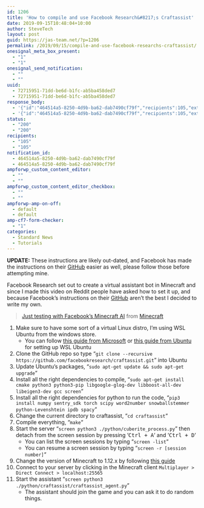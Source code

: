 ```yaml
---
id: 1206
title: 'How to compile and use Facebook Research&#8217;s Craftassist'
date: 2019-09-15T10:48:04+10:00
author: SteveTech
layout: post
guid: https://jas-team.net/?p=1206
permalink: /2019/09/15/compile-and-use-facebook-researchs-craftassist/
onesignal_meta_box_present:
  - "1"
  - "1"
onesignal_send_notification:
  - ""
  - ""
uuid:
  - 72715951-71dd-be6d-b1fc-ab5ba458ded7
  - 72715951-71dd-be6d-b1fc-ab5ba458ded7
response_body:
  - '{"id":"464514a5-8250-4d9b-ba62-dab7490cf79f","recipients":105,"external_id":"72715951-71dd-be6d-b1fc-ab5ba458ded7","warnings":["You must configure iOS notifications in your OneSignal settings if you wish to send messages to iOS users."]}'
  - '{"id":"464514a5-8250-4d9b-ba62-dab7490cf79f","recipients":105,"external_id":"72715951-71dd-be6d-b1fc-ab5ba458ded7","warnings":["You must configure iOS notifications in your OneSignal settings if you wish to send messages to iOS users."]}'
status:
  - "200"
  - "200"
recipients:
  - "105"
  - "105"
notification_id:
  - 464514a5-8250-4d9b-ba62-dab7490cf79f
  - 464514a5-8250-4d9b-ba62-dab7490cf79f
ampforwp_custom_content_editor:
  - ""
  - ""
ampforwp_custom_content_editor_checkbox:
  - ""
  - ""
ampforwp-amp-on-off:
  - default
  - default
amp-cf7-form-checker:
  - "1"
categories:
  - Standard News
  - Tutorials
---
```

**UPDATE:** These instructions are likely out-dated, and Facebook has made the instructions on their [GitHub](https://github.com/facebookresearch/craftassist) easier as well, please follow those before attempting mine.

Facebook Research set out to create a virtual assistant bot in Minecraft and since I made this video on Reddit people have asked how to set it up, and because Facebook&#8217;s instructions on their [GitHub](https://github.com/facebookresearch/craftassist) aren&#8217;t the best I decided to write my own.

<blockquote class="reddit-card" >
  <p>
    <a href="https://www.reddit.com/r/Minecraft/comments/cy87su/just_testing_with_facebooks_minecraft_ai/?ref_source=embed&ref=share">Just testing with Facebook&#8217;s Minecraft AI</a> from <a href="https://www.reddit.com/r/Minecraft/">Minecraft</a>
  </p>
</blockquote>



  1. Make sure to have some sort of a virtual Linux distro, I&#8217;m using WSL Ubuntu from the windows store. 
      * You can follow [this guide from Microsoft](https://docs.microsoft.com/en-us/windows/wsl/install-win10) or [this guide from Ubuntu](https://wiki.ubuntu.com/WSL) for setting up WSL Ubuntu
  2. Clone the GitHub repo so type &#8220;`git clone --recursive https://github.com/facebookresearch/craftassist.git`&#8221; into Ubuntu
  3. Update Ubuntu&#8217;s packages, &#8220;`sudo apt-get update && sudo apt-get upgrade`&#8220;
  4. Install all the right dependencies to compile, &#8220;`sudo apt-get install cmake python3 python3-pip libgoogle-glog-dev libboost-all-dev libeigen3-dev gcc screen`&#8220;
  5. Install all the right dependencies for python to run the code, &#8220;`pip3 install numpy sentry_sdk torch scipy word2number snowballstemmer python-Levenshtein ipdb spacy`&#8220;
  6. Change the current directory to craftassist, &#8220;`cd craftassist`&#8220;
  7. Compile everything, &#8220;`make`&#8220;
  8. Start the server &#8220;`screen python3 ./python/cuberite_process.py`&#8221; then detach from the screen session by pressing &#8216;<kbd>Ctrl + A</kbd>&#8216; and &#8216;<kbd>Ctrl + D</kbd>&#8216; 
      * You can list the screen sessions by typing &#8220;`screen -list`&#8220;
      * You can resume a screen session by typing &#8220;`screen -r [session number]`&#8220;
  9. Change the version of Minecraft to 1.12.x by following [this guide](https://help.mojang.com/customer/portal/articles/1475923-changing-game-versions)
 10. Connect to your server by clicking in the Minecraft client `Multiplayer > Direct Connect > localhost:25565`
 11. Start the assistant &#8220;`screen python3 ./python/craftassist/craftassist_agent.py`&#8221; 
      * The assistant should join the game and you can ask it to do random things.